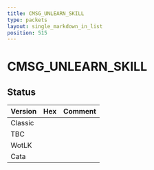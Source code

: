 ```yaml
---
title: CMSG_UNLEARN_SKILL
type: packets
layout: single_markdown_in_list
position: 515
---
```


# CMSG_UNLEARN_SKILL

## Status

Version | Hex | Comment
---------- | ---------- | ---------- 
Classic |  |  
TBC |  |  
WotLK |  |  
Cata |  |  
